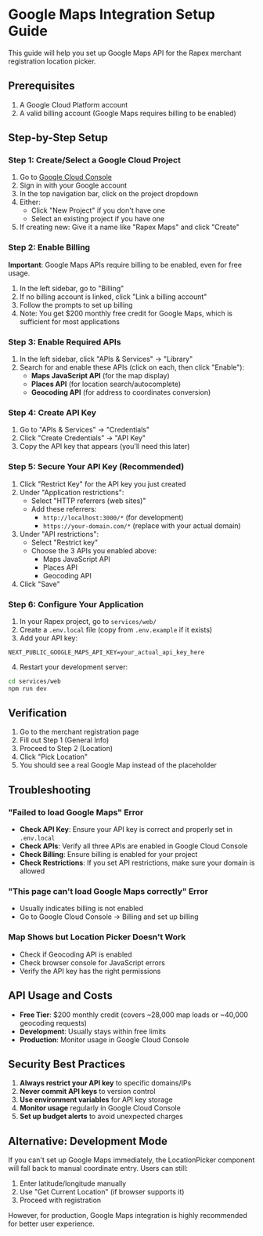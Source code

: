 # Google Maps Integration Setup Guide

This guide will help you set up Google Maps API for the Rapex merchant registration location picker.

## Prerequisites

1. A Google Cloud Platform account
2. A valid billing account (Google Maps requires billing to be enabled)

## Step-by-Step Setup

### Step 1: Create/Select a Google Cloud Project

1. Go to [Google Cloud Console](https://console.cloud.google.com/)
2. Sign in with your Google account
3. In the top navigation bar, click on the project dropdown
4. Either:
   - Click "New Project" if you don't have one
   - Select an existing project if you have one
5. If creating new: Give it a name like "Rapex Maps" and click "Create"

### Step 2: Enable Billing

**Important**: Google Maps APIs require billing to be enabled, even for free usage.

1. In the left sidebar, go to "Billing"
2. If no billing account is linked, click "Link a billing account"
3. Follow the prompts to set up billing
4. Note: You get $200 monthly free credit for Google Maps, which is sufficient for most applications

### Step 3: Enable Required APIs

1. In the left sidebar, click "APIs & Services" → "Library"
2. Search for and enable these APIs (click on each, then click "Enable"):
   - **Maps JavaScript API** (for the map display)
   - **Places API** (for location search/autocomplete)
   - **Geocoding API** (for address to coordinates conversion)

### Step 4: Create API Key

1. Go to "APIs & Services" → "Credentials"
2. Click "Create Credentials" → "API Key"
3. Copy the API key that appears (you'll need this later)

### Step 5: Secure Your API Key (Recommended)

1. Click "Restrict Key" for the API key you just created
2. Under "Application restrictions":
   - Select "HTTP referrers (web sites)"
   - Add these referrers:
     - `http://localhost:3000/*` (for development)
     - `https://your-domain.com/*` (replace with your actual domain)
3. Under "API restrictions":
   - Select "Restrict key"
   - Choose the 3 APIs you enabled above:
     - Maps JavaScript API
     - Places API
     - Geocoding API
4. Click "Save"

### Step 6: Configure Your Application

1. In your Rapex project, go to `services/web/`
2. Create a `.env.local` file (copy from `.env.example` if it exists)
3. Add your API key:

```env
NEXT_PUBLIC_GOOGLE_MAPS_API_KEY=your_actual_api_key_here
```

4. Restart your development server:

```bash
cd services/web
npm run dev
```

## Verification

1. Go to the merchant registration page
2. Fill out Step 1 (General Info)
3. Proceed to Step 2 (Location)
4. Click "Pick Location"
5. You should see a real Google Map instead of the placeholder

## Troubleshooting

### "Failed to load Google Maps" Error

- **Check API Key**: Ensure your API key is correct and properly set in `.env.local`
- **Check APIs**: Verify all three APIs are enabled in Google Cloud Console
- **Check Billing**: Ensure billing is enabled for your project
- **Check Restrictions**: If you set API restrictions, make sure your domain is allowed

### "This page can't load Google Maps correctly" Error

- Usually indicates billing is not enabled
- Go to Google Cloud Console → Billing and set up billing

### Map Shows but Location Picker Doesn't Work

- Check if Geocoding API is enabled
- Check browser console for JavaScript errors
- Verify the API key has the right permissions

## API Usage and Costs

- **Free Tier**: $200 monthly credit (covers ~28,000 map loads or ~40,000 geocoding requests)
- **Development**: Usually stays within free limits
- **Production**: Monitor usage in Google Cloud Console

## Security Best Practices

1. **Always restrict your API key** to specific domains/IPs
2. **Never commit API keys** to version control
3. **Use environment variables** for API key storage
4. **Monitor usage** regularly in Google Cloud Console
5. **Set up budget alerts** to avoid unexpected charges

## Alternative: Development Mode

If you can't set up Google Maps immediately, the LocationPicker component will fall back to manual coordinate entry. Users can still:

1. Enter latitude/longitude manually
2. Use "Get Current Location" (if browser supports it)
3. Proceed with registration

However, for production, Google Maps integration is highly recommended for better user experience.
